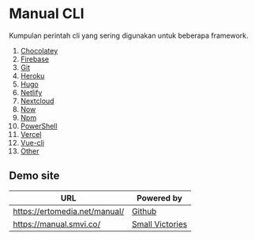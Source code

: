 # Manual CLI

Kumpulan perintah cli yang sering digunakan untuk beberapa framework.

1. [Chocolatey](chocolatey.md)
1. [Firebase](firebase.md)
1. [Git](git.md)
1. [Heroku](heroku.md)
1. [Hugo](hugo.md)
1. [Netlify](netlify.md)
1. [Nextcloud](nextcloud.md)
1. [Now](now.md)
1. [Npm](npm.md)
1. [PowerShell](powershell.md)
1. [Vercel](vercel.md)
1. [Vue-cli](vue-cli.md)
1. [Other](other.md)

## Demo site

URL | Powered by
---------|----------
 https://ertomedia.net/manual/ | [Github](https://ertomedia.net/manual/)
 https://manual.smvi.co/ | [Small Victories](https://manual.smvi.co/)
